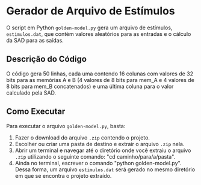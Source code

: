 # Gerador de Arquivo de Estímulos 

O script em Python `golden-model.py` gera um arquivo de estímulos, `estimulos.dat`, que contém valores aleatórios para as entradas e o cálculo da SAD para as saídas.

## Descrição do Código

O código gera 50 linhas, cada uma contendo 16 colunas com valores de 32 bits para as memórias A e B (4 valores de 8 bits para mem_A e 4 valores de 8 bits para mem_B concatenados) e uma última coluna para o valor calculado pela SAD.

## Como Executar

Para executar o arquivo `golden-model.py`, basta:
1. Fazer o download do arquivo `.zip` contendo o projeto.
2. Escolher ou criar uma pasta de destino e extrair o arquivo `.zip` nela.
3. Abrir um terminal e navegar até o diretório onde você extraiu o arquivo `.zip` utilizando o seguinte comando: "cd caminho/para/a/pasta".
4. Ainda no terminal, escrever o comando "python golden-model.py". Dessa forma, um arquivo `estimulos.dat` será gerado no mesmo diretório em que se encontra o projeto extraído.
